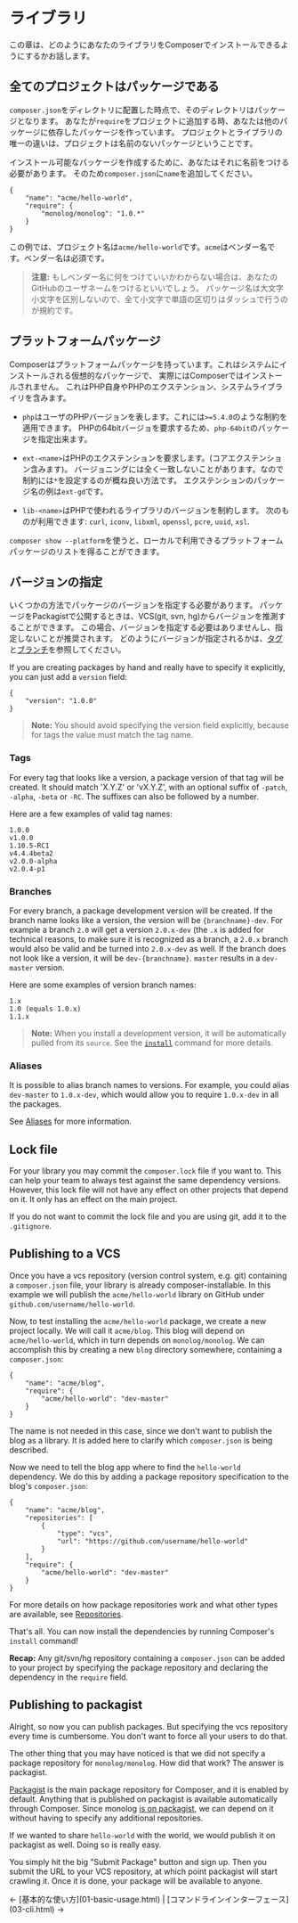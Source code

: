 # ライブラリ

この章は、どのようにあなたのライブラリをComposerでインストールできるようにするかお話します。

<!--
This chapter will tell you how to make your library installable through Composer.
-->

## 全てのプロジェクトはパッケージである

`composer.json`をディレクトリに配置した時点で、そのディレクトリはパッケージとなります。
あなたが`require`をプロジェクトに追加する時、あなたは他のパッケージに依存したパッケージを作っています。
プロジェクトとライブラリの唯一の違いは、プロジェクトは名前のないパッケージということです。

<!--
As soon as you have a `composer.json` in a directory, that directory is a
package. When you add a `require` to a project, you are making a package that
depends on other packages. The only difference between your project and
libraries is that your project is a package without a name.
-->

インストール可能なパッケージを作成するために、あなたはそれに名前をつける必要があります。
そのため`composer.json`に`name`を追加してください。

<!--
In order to make that package installable you need to give it a name. You do
this by adding a `name` to `composer.json`:
-->

    {
        "name": "acme/hello-world",
        "require": {
            "monolog/monolog": "1.0.*"
        }
    }

この例では、プロジェクト名は`acme/hello-world`です。`acme`はベンダー名です。ベンダー名は必須です。

<!--
In this case the project name is `acme/hello-world`, where `acme` is the
vendor name. Supplying a vendor name is mandatory.
-->

> **注意:** もしベンダー名に何をつけていいかわからない場合は、あなたのGitHubのユーザネームをつけるといいでしょう。
パッケージ名は大文字小文字を区別しないので、全て小文字で単語の区切りはダッシュで行うのが規約です。

<!--
> **Note:** If you don't know what to use as a vendor name, your GitHub
username is usually a good bet. While package names are case insensitive, the
convention is all lowercase and dashes for word separation.
-->

## プラットフォームパッケージ

Composerはプラットフォームパッケージを持っています。これはシステムにインストールされる仮想的なパッケージで、
実際にはComposerではインストールされません。
これはPHP自身やPHPのエクステンション、システムライブライリを含みます。

<!--
Composer has platform packages, which are virtual packages for things that are
installed on the system but are not actually installable by Composer. This
includes PHP itself, PHP extensions and some system libraries.
-->

* `php`はユーザのPHPバージョンを表します。これには`>=5.4.0`のような制約を適用できます。
    PHPの64bitバージョを要求するため、`php-64bit`のパッケージを指定出来ます。

* `ext-<name>`はPHPのエクステンションを要求します。(コアエクステンション含みます)。
  バージョニングには全く一致しないことがあります。なので制約には`*`を設定するのが概ね良い方法です。
  エクステンションのパッケージ名の例は`ext-gd`です。

* `lib-<name>`はPHPで使われるライブラリのバージョンを制約します。
  次のものが利用できます: `curl`, `iconv`, `libxml`, `openssl`,
  `pcre`, `uuid`, `xsl`.

<!--
* `php` represents the PHP version of the user, allowing you to apply
   constraints, e.g. `>=5.4.0`. To require a 64bit version of php, you can
   require the `php-64bit` package.

* `ext-<name>` allows you to require PHP extensions (includes core
  extensions). Versioning can be quite inconsistent here, so it's often
  a good idea to just set the constraint to `*`.  An example of an extension
  package name is `ext-gd`.

* `lib-<name>` allows constraints to be made on versions of libraries used by
  PHP. The following are available: `curl`, `iconv`, `libxml`, `openssl`,
  `pcre`, `uuid`, `xsl`.
-->

`composer show --platform`を使うと、ローカルで利用できるプラットフォームパッケージのリストを得ることができます。

<!--
You can use `composer show --platform` to get a list of your locally available
platform packages.
-->

## バージョンの指定

いくつかの方法でパッケージのバージョンを指定する必要があります。
パッケージをPackagistで公開するときは、VCS(git, svn, hg)からバージョンを推測することができます。
この場合、バージョンを指定する必要はありませんし、指定しないことが推奨されます。
どのようにバージョンが指定されるかは、[タグ](#tags)と[ブランチ](#branches)を参照してください。

<!--
You need to specify the package's version some way. When you publish your
package on Packagist, it is able to infer the version from the VCS (git, svn,
hg) information, so in that case you do not have to specify it, and it is
recommended not to. See [tags](#tags) and [branches](#branches) to see how
version numbers are extracted from these.
-->

If you are creating packages by hand and really have to specify it explicitly,
you can just add a `version` field:

    {
        "version": "1.0.0"
    }

> **Note:** You should avoid specifying the version field explicitly, because
> for tags the value must match the tag name.

### Tags

For every tag that looks like a version, a package version of that tag will be
created. It should match 'X.Y.Z' or 'vX.Y.Z', with an optional suffix
of `-patch`, `-alpha`, `-beta` or `-RC`. The suffixes can also be followed by
a number.

Here are a few examples of valid tag names:

    1.0.0
    v1.0.0
    1.10.5-RC1
    v4.4.4beta2
    v2.0.0-alpha
    v2.0.4-p1

### Branches

For every branch, a package development version will be created. If the branch
name looks like a version, the version will be `{branchname}-dev`. For example
a branch `2.0` will get a version `2.0.x-dev` (the `.x` is added for technical
reasons, to make sure it is recognized as a branch, a `2.0.x` branch would also
be valid and be turned into `2.0.x-dev` as well. If the branch does not look
like a version, it will be `dev-{branchname}`. `master` results in a
`dev-master` version.

Here are some examples of version branch names:

    1.x
    1.0 (equals 1.0.x)
    1.1.x

> **Note:** When you install a development version, it will be automatically
> pulled from its `source`. See the [`install`](03-cli.md#install) command
> for more details.

### Aliases

It is possible to alias branch names to versions. For example, you could alias
`dev-master` to `1.0.x-dev`, which would allow you to require `1.0.x-dev` in all
the packages.

See [Aliases](articles/aliases.md) for more information.

## Lock file

For your library you may commit the `composer.lock` file if you want to. This
can help your team to always test against the same dependency versions.
However, this lock file will not have any effect on other projects that depend
on it. It only has an effect on the main project.

If you do not want to commit the lock file and you are using git, add it to
the `.gitignore`.

## Publishing to a VCS

Once you have a vcs repository (version control system, e.g. git) containing a
`composer.json` file, your library is already composer-installable. In this
example we will publish the `acme/hello-world` library on GitHub under
`github.com/username/hello-world`.

Now, to test installing the `acme/hello-world` package, we create a new
project locally. We will call it `acme/blog`. This blog will depend on
`acme/hello-world`, which in turn depends on `monolog/monolog`. We can
accomplish this by creating a new `blog` directory somewhere, containing a
`composer.json`:

    {
        "name": "acme/blog",
        "require": {
            "acme/hello-world": "dev-master"
        }
    }

The name is not needed in this case, since we don't want to publish the blog
as a library. It is added here to clarify which `composer.json` is being
described.

Now we need to tell the blog app where to find the `hello-world` dependency.
We do this by adding a package repository specification to the blog's
`composer.json`:

    {
        "name": "acme/blog",
        "repositories": [
            {
                "type": "vcs",
                "url": "https://github.com/username/hello-world"
            }
        ],
        "require": {
            "acme/hello-world": "dev-master"
        }
    }

For more details on how package repositories work and what other types are
available, see [Repositories](05-repositories.md).

That's all. You can now install the dependencies by running Composer's
`install` command!

**Recap:** Any git/svn/hg repository containing a `composer.json` can be added
to your project by specifying the package repository and declaring the
dependency in the `require` field.

## Publishing to packagist

Alright, so now you can publish packages. But specifying the vcs repository
every time is cumbersome. You don't want to force all your users to do that.

The other thing that you may have noticed is that we did not specify a package
repository for `monolog/monolog`. How did that work? The answer is packagist.

[Packagist](https://packagist.org/) is the main package repository for
Composer, and it is enabled by default. Anything that is published on
packagist is available automatically through Composer. Since monolog
[is on packagist](https://packagist.org/packages/monolog/monolog), we can depend
on it without having to specify any additional repositories.

If we wanted to share `hello-world` with the world, we would publish it on
packagist as well. Doing so is really easy.

You simply hit the big "Submit Package" button and sign up. Then you submit
the URL to your VCS repository, at which point packagist will start crawling
it. Once it is done, your package will be available to anyone.

<p class="prev-next">
  &larr; [基本的な使い方](01-basic-usage.html) |  [コマンドラインインターフェース](03-cli.html) &rarr;
</p>

<!--
&larr; [Basic usage](01-basic-usage.md) |  [Command-line interface](03-cli.md) &rarr;
-->
